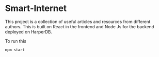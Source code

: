 # Smart-Internet

This project is a collection of useful articles and resources from different authors. This is built on React in the frontend and Node Js for the backend deployed on HarperDB.

To run this
```
npm start
```
